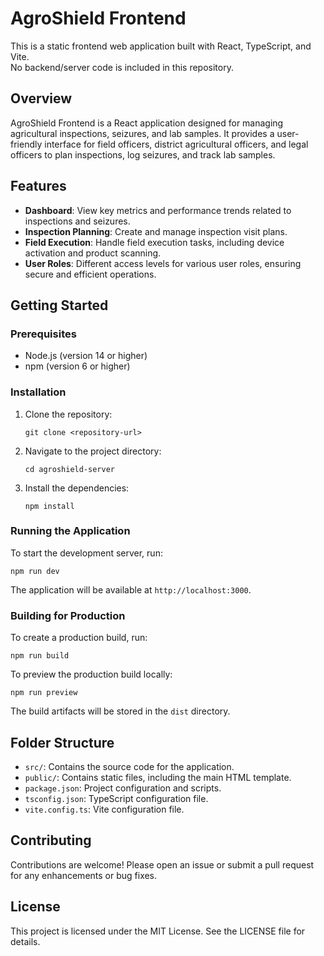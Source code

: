 # AgroShield Frontend

This is a static frontend web application built with React, TypeScript, and Vite.  
No backend/server code is included in this repository.

## Overview
AgroShield Frontend is a React application designed for managing agricultural inspections, seizures, and lab samples. It provides a user-friendly interface for field officers, district agricultural officers, and legal officers to plan inspections, log seizures, and track lab samples.

## Features
- **Dashboard**: View key metrics and performance trends related to inspections and seizures.
- **Inspection Planning**: Create and manage inspection visit plans.
- **Field Execution**: Handle field execution tasks, including device activation and product scanning.
- **User Roles**: Different access levels for various user roles, ensuring secure and efficient operations.

## Getting Started

### Prerequisites
- Node.js (version 14 or higher)
- npm (version 6 or higher)

### Installation
1. Clone the repository:
   ```
   git clone <repository-url>
   ```
2. Navigate to the project directory:
   ```
   cd agroshield-server
   ```
3. Install the dependencies:
   ```
   npm install
   ```

### Running the Application
To start the development server, run:
```
npm run dev
```
The application will be available at `http://localhost:3000`.

### Building for Production
To create a production build, run:
```
npm run build
```
To preview the production build locally:
```
npm run preview
```

The build artifacts will be stored in the `dist` directory.

## Folder Structure
- `src/`: Contains the source code for the application.
- `public/`: Contains static files, including the main HTML template.
- `package.json`: Project configuration and scripts.
- `tsconfig.json`: TypeScript configuration file.
- `vite.config.ts`: Vite configuration file.

## Contributing
Contributions are welcome! Please open an issue or submit a pull request for any enhancements or bug fixes.

## License
This project is licensed under the MIT License. See the LICENSE file for details.
